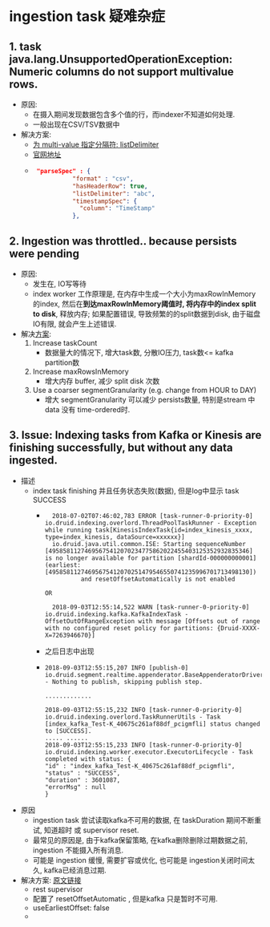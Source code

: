 # ingestion task 疑难杂症
## 1. task java.lang.UnsupportedOperationException: Numeric columns do not support multivalue rows.
- 原因:
  - 在摄入期间发现数据包含多个值的行，而indexer不知道如何处理.
  - 一般出现在CSV/TSV数据中
- 解决方案:
  - [为 multi-value 指定分隔符: listDelimiter](https://support.imply.io/hc/en-us/articles/360004103373-Data-ingestion-failure-due-to-error-Numeric-columns-do-not-support-multivalue-rows-)
  - [官网地址](https://druid.apache.org/docs/latest/ingestion/data-formats.html#csv)
  - ```json
     "parseSpec" : {
               "format" : "csv",
               "hasHeaderRow": true,
               "listDelimiter": "abc",
               "timestampSpec": {
                 "column": "TimeStamp"
               },
    ```
## 2. Ingestion was throttled.. because persists were pending
- 原因:
  - 发生在, IO写等待
  - index worker 工作原理是, 在内存中生成一个大小为maxRowInMemory的index, 然后在**到达maxRowInMemory阈值时, 将内存中的index split to disk**, 释放内存; 如果配置错误, 导致频繁的的split数据到disk, 由于磁盘IO有限, 就会产生上述错误.
- 解决[方案](https://support.imply.io/hc/en-us/articles/360009051253-Issue-Indexing-tasks-from-Kafka-or-Kinesis-are-finishing-successfully-but-without-any-data-ingested-):
  1. Increase taskCount
     - 数据量大的情况下, 增大task数, 分散IO压力, task数<= kafka partition数
  2. Increase maxRowsInMemory
     - 增大内存 buffer, 减少 split disk 次数
  3. Use a coarser segmentGranularity (e.g. change from HOUR to DAY)
     - 增大 segmentGranularity 可以减少 persists数量, 特别是stream 中 data 没有 time-ordered时.
## 3. Issue: Indexing tasks from Kafka or Kinesis are finishing successfully, but without any data ingested.
- 描述
    - index task finishing 并且任务状态失败(数据), 但是log中显示 task SUCCESS
        - ```text
            2018-07-02T07:46:02,783 ERROR [task-runner-0-priority-0] io.druid.indexing.overlord.ThreadPoolTaskRunner - Exception while running task[KinesisIndexTask{id=index_kinesis_xxxx, type=index_kinesis, dataSource=xxxxxx}]
            io.druid.java.util.common.ISE: Starting sequenceNumber [49585811274695675412070234775862022455403125352932835346] is no longer available for partition [shardId-000000000001] (earliest: [49585811274695675412070251479546550741235996701713498130]) 
                    and resetOffsetAutomatically is not enabled
          
          OR
          
            2018-09-03T12:55:14,522 WARN [task-runner-0-priority-0] io.druid.indexing.kafka.KafkaIndexTask - OffsetOutOfRangeException with message [Offsets out of range with no configured reset policy for partitions: {Druid-XXXX-X=7263946670}]
          ```
        - 之后日志中出现
        - ```text
          2018-09-03T12:55:15,207 INFO [publish-0] io.druid.segment.realtime.appenderator.BaseAppenderatorDriver - Nothing to publish, skipping publish step.
          
          .............
          
          2018-09-03T12:55:15,232 INFO [task-runner-0-priority-0] io.druid.indexing.overlord.TaskRunnerUtils - Task [index_kafka_Test-K_40675c261af88df_pcigmfli] status changed to [SUCCESS].
          ..... ......
          2018-09-03T12:55:15,233 INFO [task-runner-0-priority-0] io.druid.indexing.worker.executor.ExecutorLifecycle - Task completed with status: {
          "id" : "index_kafka_Test-K_40675c261af88df_pcigmfli",
          "status" : "SUCCESS",
          "duration" : 3601087,
          "errorMsg" : null
          }
          ```
- 原因
    - ingestion task 尝试读取kafka不可用的数据, 在 taskDuration 期间不断重试, 知道超时 或 supervisor reset.
    - 最常见的原因是, 由于kafka保留策略, 在kafka删除删除过期数据之前, ingestion 不能摄入所有消息.
    - 可能是 ingestion 缓慢, 需要扩容或优化, 也可能是 ingestion关闭时间太久, kafka已经消息过期.
- 解决方案: [原文链接](https://support.imply.io/hc/en-us/articles/360009051253-Issue-Indexing-tasks-from-Kafka-or-Kinesis-are-finishing-successfully-but-without-any-data-ingested-)
    - rest supervisor
    - 配置了 resetOffsetAutomatic , 但是kafka 只是暂时不可用.
    - useEarliestOffset: false
    - 